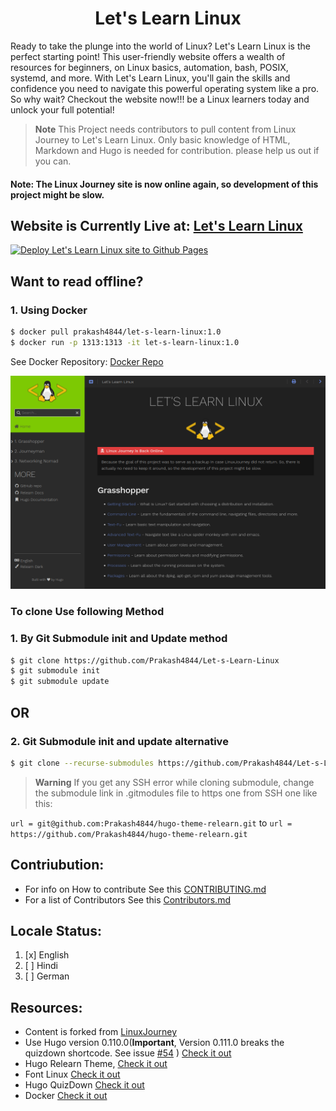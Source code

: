 <H1 align="center">Let's Learn Linux</H1>


Ready to take the plunge into the world of Linux? Let's Learn Linux is the perfect starting point! This user-friendly website offers a wealth of resources for beginners, on Linux basics, automation, bash, POSIX, systemd, and more. With Let's Learn Linux, you'll gain the skills and confidence you need to navigate this powerful operating system like a pro. So why wait? Checkout the website now!!! be a Linux learners today and unlock your full potential!


> **Note**
> This Project needs contributors to pull content from Linux Journey to Let's Learn Linux. Only basic knowledge of HTML, Markdown and Hugo is needed for contribution. please help us out if you can.


#### Note: The Linux Journey site is now online again, so development of this project might be slow.

## Website is Currently Live at: [Let's Learn Linux](https://letslearnlinux.tech)

[![Deploy Let's Learn Linux site to Github Pages](https://github.com/Prakash4844/Let-s-Learn-Linux/actions/workflows/hugo.yml/badge.svg?branch=main)](https://github.com/Prakash4844/Let-s-Learn-Linux/actions/workflows/hugo.yml)

## Want to read offline?

### 1. Using Docker 

```bash
$ docker pull prakash4844/let-s-learn-linux:1.0
$ docker run -p 1313:1313 -it let-s-learn-linux:1.0
```

See Docker Repository: [Docker Repo](https://hub.docker.com/repository/docker/prakash4844/let-s-learn-linux/general)

![Site Screenshot](Site-Home.png)
### To clone Use following Method 

### 1. By Git Submodule init and Update method 

```bash
$ git clone https://github.com/Prakash4844/Let-s-Learn-Linux
$ git submodule init
$ git submodule update
```

## OR

### 2. Git Submodule init and update alternative

```bash
$ git clone --recurse-submodules https://github.com/Prakash4844/Let-s-Learn-Linux
```

> **Warning**
> If you get any SSH error while cloning submodule, change the submodule link in .gitmodules file to https one from SSH one like this:

`url = git@github.com:Prakash4844/hugo-theme-relearn.git` to `url = https://github.com/Prakash4844/hugo-theme-relearn.git`


## Contriubution:
- For info on How to contribute See this [CONTRIBUTING.md](https://github.com/Prakash4844/Let-s-Learn-Linux/tree/main/Contribute/Contributing)
- For a list of Contributors See this [Contributors.md](https://github.com/Prakash4844/Let-s-Learn-Linux/tree/main/Contribute/Contributors)

## Locale Status:

1. [x] English
2. [ ] Hindi
3. [ ] German

## Resources:
- Content is forked from [LinuxJourney](https://github.com/cindyq/linuxjourney)
- Use Hugo version 0.110.0(**Important**, Version 0.111.0 breaks the quizdown shortcode. See issue [#54](/../../issues/54) ) [Check it out](https://gohugo.io/)
- Hugo Relearn Theme, [Check it out](https://github.com/McShelby/hugo-theme-relearn)
- Font Linux [Check it out](https://github.com/lkundrak/font-linux)
- Hugo QuizDown [Check it out](https://github.com/bonartm/hugo-quiz)
- Docker [Check it out](https://www.docker.com/)

